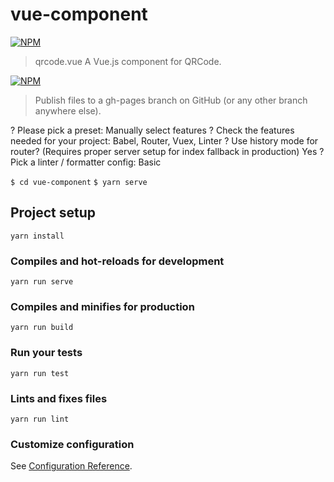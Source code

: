 # vue-component

[![NPM](https://nodei.co/npm/qrcode.vue.png?downloads=true&stars=true)](https://nodei.co/npm/qrcode.vue/)  
> qrcode.vue  A Vue.js component for QRCode.

[![NPM](https://nodei.co/npm/gh-pages.png?downloads=true&stars=true)](https://nodei.co/npm/gh-pages/)  
> Publish files to a gh-pages branch on GitHub (or any other branch anywhere else).

? Please pick a preset: Manually select features
? Check the features needed for your project: Babel, Router, Vuex, Linter
? Use history mode for router? (Requires proper server setup for index fallback in production) Yes
? Pick a linter / formatter config: Basic

`$ cd vue-component` 
`$ yarn serve`  

## Project setup
```
yarn install
```

### Compiles and hot-reloads for development
```
yarn run serve
```

### Compiles and minifies for production
```
yarn run build
```

### Run your tests
```
yarn run test
```

### Lints and fixes files
```
yarn run lint
```

### Customize configuration
See [Configuration Reference](https://cli.vuejs.org/config/).

